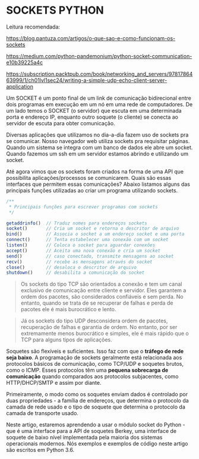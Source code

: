 # SOCKETS PYTHON

Leitura recomendada:

https://blog.pantuza.com/artigos/o-que-sao-e-como-funcionam-os-sockets

https://medium.com/python-pandemonium/python-socket-communication-e10b39225a4c

https://subscription.packtpub.com/book/networking_and_servers/9781786463999/1/ch01lvl1sec24/writing-a-simple-udp-echo-client-server-application


Um SOCKET é um ponto final de um link de comunicação bidirecional entre dois programas em execução em um nó em uma rede de computadores. 
De um lado temos o SOCKET (o servidor) que escuta em uma determinada porta e endereço IP, enquanto outro soquete (o cliente) se conecta ao servidor de escuta para obter comunicação.

Diversas aplicações que utilizamos no dia-a-dia fazem uso de sockets pra se comunicar. Nosso navegador web utiliza sockets pra requisitar páginas. Quando um sistema se integra com um banco de dados ele abre um socket. Quando fazemos um ssh em um servidor estamos abrindo e utilizando um socket.

Até agora vimos que os sockets foram criados na forma de uma API que possibilita aplicações/processos se comunicarem. Quais são essas interfaces que permitem essas comunicações? Abaixo listamos alguns das principais funções utilizadas ao criar um programa utilizando sockets.

```javascript
/**
 * Principais funções para escrever programas com sockets
 */

getaddrinfo()  // Traduz nomes para endereços sockets
socket()       // Cria um socket e retorna o descritor de arquivo
bind()         // Associa o socket a um endereço socket e uma porta
connect()      // Tenta estabelecer uma conexão com um socket
listen()       // Coloca o socket para aguardar conexões
accept()       // Aceita uma nova conexão e cria um socket
send()         // caso conectado, transmite mensagens ao socket
recv()         // recebe as mensagens através do socket 
close()        // desaloca o descritor de arquivo
shutdown()     // desabilita a comunicação do socket
```

> Os sockets do tipo TCP são orientados a conexão e tem um canal exclusivo de comunicação entre cliente e servidor. Eles garantem a ordem dos pacotes, são considerados confiáveis e sem perda. No entanto, quando se trata de se recuperar de falhas e perda de pacotes ele é mais burocrático e lento.

> Já os sockets do tipo UDP desconsidera ordem de pacotes, recuperação de falhas e garantia de ordem. No entanto, por ser extremamente menos burocrático e simples, ele é mais rápido que o TCP para alguns tipos de aplicações.


Soquetes são flexíveis e suficientes. Isso faz com que o **tráfego de rede seja baixo**. A programação de sockets geralmente está relacionada aos protocolos básicos de comunicação, como TCP/UDP e soquetes brutos, como o ICMP. Esses protocolos têm uma **pequena sobrecarga de comunicação** quando comparados aos protocolos subjacentes, como HTTP/DHCP/SMTP e assim por diante.


Primeiramente, o modo como os soquetes enviam dados é controlado por duas propriedades - a família de endereços, que determina o protocolo da camada de rede usado e o tipo de soquete que determina o protocolo da camada de transporte usado.

Neste artigo, estaremos aprendendo a usar o módulo socket do Python - que é uma interface para a API de soquetes Berkey, uma interface de soquete de baixo nível implementada pela maioria dos sistemas operacionais modernos. Nós exemplos e exemplos de código neste artigo são escritos em Python 3.6.